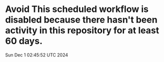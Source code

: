 # Avoid This scheduled workflow is disabled because there hasn't been activity in this repository for at least 60 days.
Sun Dec  1 02:45:52 UTC 2024
